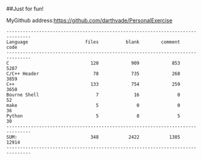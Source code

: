 ##Just for fun!

MyGithub address:https://github.com/darthvade/PersonalExercise


    -------------------------------------------------------------------------------
    Language                     files          blank        comment           code
    -------------------------------------------------------------------------------
    C                              120            909            853           5287
    C/C++ Header                    78            735            268           3859
    C++                            133            754            259           3650
    Bourne Shell                     7             16              0             52
    make                             5              0              0             36
    Python                           5              8              5             30
    -------------------------------------------------------------------------------
    SUM:                           348           2422           1385          12914
    -------------------------------------------------------------------------------










